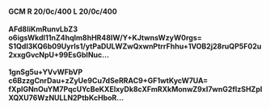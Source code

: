 #### GCM R 20/0c/400 L 20/0c/400
**AFd8IiKmRunvLbZ3**<br/>**o6igsWkdl11nZ4hqlm8hHR48IW/Y+KJtwnsWzyW0rgs=**<br/>**S1Qdl3KQ6b09UyrIs1/ytPaDULWZwQxwnPtrrFhhu+1VOB2j28ruQP5F02u2xxgGvcNpU+99EsGblNuc...**<br/><br/>
**1gnSg5u+YVvWFbVP**<br/>**c6BzzgCnrDau+zZyUe9Cu7dSeRRAC9+GF1wtKycW7UA=**<br/>**fXpIGNnOuYM7PqcUYcBeKXElxyDk8cXFmRXkMonwZ9xI7wnG2fIzSHZplXQXU76WzNULLN2PtbKcHboR...**